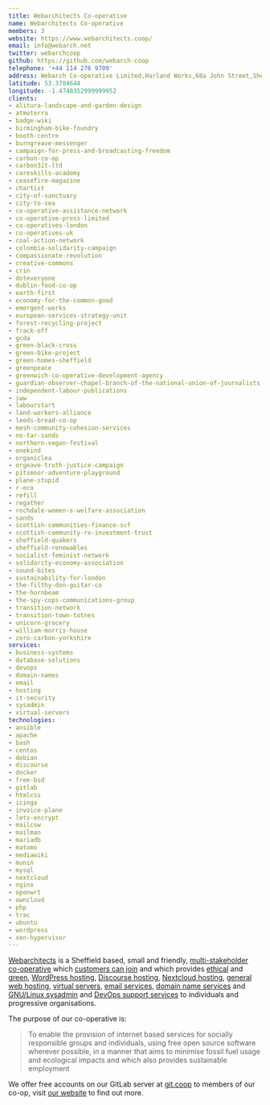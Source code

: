 ```yaml
---
title: Webarchitects Co-operative
name: Webarchitects Co-operative
members: 3
website: https://www.webarchitects.coop/
email: info@webarch.net
twitter: webarchcoop
github: https://github.com/webarch-coop
telephone: '+44 114 276 9709'
address: Webarch Co-operative Limited,Harland Works,68a John Street,Sheffield,United Kingdom,S2 4QU
latitude: 53.3704644
longitude: -1.4748352999999952
clients: 
- alitura-landscape-and-garden-design
- atmoterra
- badge-wiki
- birmingham-bike-foundry
- booth-centre
- burngreave-messenger
- campaign-for-press-and-broadcasting-freedom
- carbon-co-op
- carbon3it-ltd
- careskills-academy
- ceasefire-magazine
- chartist
- city-of-sanctuary
- city-to-sea
- co-operative-assistance-network
- co-operative-press-limited
- co-operatives-london
- co-operatives-uk
- coal-action-network
- colombia-solidarity-campaign
- compassionate-revolution
- creative-commons
- crin
- doteveryone
- dublin-food-co-op
- earth-first
- economy-for-the-common-good
- emergent-works
- european-services-strategy-unit
- forest-recycling-project
- frack-off
- gcda
- green-black-cross
- green-bike-project
- green-homes-sheffield
- greenpeace
- greenwich-co-operative-development-agency
- guardian-observer-chapel-branch-of-the-national-union-of-journalists
- independent-labour-publications
- iww
- labourstart
- land-workers-alliance
- leeds-bread-co-op
- mesh-community-cohesion-services
- no-tar-sands
- northern-vegan-festival
- onekind
- organiclea
- orgeave-truth-justice-campaign
- pitsmoor-adventure-playground
- plane-stupid
- r-eco
- refill
- regather
- rochdale-women-s-welfare-association
- sands
- scottish-communities-finance-scf
- scottish-community-re-investment-trust
- sheffield-quakers
- sheffield-renewables
- socialist-feminist-network
- solidarity-economy-association
- sound-bites
- sustainability-for-london
- the-filthy-don-guitar-co
- the-hornbeam
- the-spy-cops-communications-group
- transition-network
- transition-town-totnes
- unicorn-grocery
- william-morris-house
- zero-carbon-yorkshire
services: 
- business-systems
- database-solutions
- devops
- domain-names
- email
- hosting
- it-security
- sysadmin
- virtual-servers
technologies: 
- ansible
- apache
- bash
- centos
- debian
- discourse
- docker
- free-bsd
- gitlab
- htmlcss
- icinga
- invoice-plane
- lets-encrypt
- mailcow
- mailman
- mariadb
- matomo
- mediawiki
- munin
- mysql
- nextcloud
- nginx
- openwrt
- owncloud
- php
- trac
- ubuntu
- wordpress
- xen-hypervisor
---
```


[Webarchitects](https://www.webarchitects.coop/) is a Sheffield based, small and friendly, [multi-stakeholder co-operative](https://www.webarchitects.coop/about) which [customers can join](https://www.webarchitects.coop/join) and which provides [ethical](https://www.webarchitects.coop/ethics) and [green](https://www.webarchitects.coop/green-energy), [WordPress hosting](https://www.webarchitects.coop/wordpress), [Discourse hosting](https://www.webarchitects.coop/discourse), [Nextcloud hosting](https://www.webarchitects.coop/nextcloud), [general web hosting](https://www.webarchitects.coop/shared-hosting), [virtual servers](https://www.webarchitects.coop/virtual-servers), [email services](https://www.webarchitects.coop/email), [domain name services](https://www.webarchitects.coop/domain-names) and [GNU/Linux sysadmin](https://www.webarchitects.coop/support) and [DevOps support services](https://www.webarchitects.coop/development) to individuals and progressive organisations.

The purpose of our co-operative is: 

> To enable the provision of internet based services for socially responsible groups and individuals, using free open source software wherever possible, in a manner that aims to minimise fossil fuel usage and ecological impacts and which also provides sustainable employment

We offer free accounts on our GitLab server at [git.coop](https://git.coop/) to members of our co-op, visit [our website](https://www.webarchitects.coop/) to find out more.
